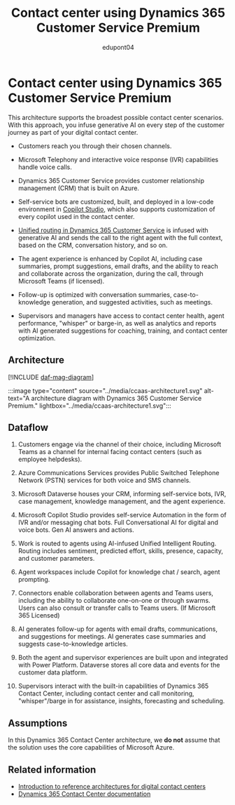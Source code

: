 ﻿---
title: Contact center using Dynamics 365 Customer Service Premium
description: Learn about reference architectures for contact centers with Dynamics 365 Customer Service premium as the main solution for the contact center.
author: edupont04
ms.author: fredgraver
ms.topic: article
ms.date: 06/28/2024
---

# Contact center using Dynamics 365 Customer Service Premium

This architecture supports the broadest possible contact center scenarios. With this approach, you infuse generative AI on every step of the customer journey​ as part of your digital contact center.

- Customers reach you through their chosen channels​.

- Microsoft Telephony and interactive voice response (IVR) capabilities handle voice calls​.

- Dynamics 365 Customer Service provides customer relationship management (CRM) that is built on Azure. ​

- Self-service bots are customized, built, and deployed in a low-code environment in [Copilot Studio](/microsoft-copilot-studio/), which also supports customization of every copilot used in the contact center.​

- [Unified routing in Dynamics 365 Customer Service](/dynamics365/customer-service/administer/overview-unified-routing?) is infused with generative AI and sends the call to the right agent with the full context, based on the CRM, conversation history, and so on. ​

- The agent experience is enhanced by Copilot AI, including case summaries, prompt suggestions, email drafts, and the ability to reach and collaborate across the organization, during the call, through Microsoft Teams (if licensed).​

- Follow-up is optimized with conversation summaries, case-to-knowledge generation, and suggested activities, such as meetings.​

- Supervisors and managers have access to contact center health, agent performance, "whisper" or barge-in, as well as analytics and reports with AI generated suggestions for coaching, training, and contact center optimization.

## Architecture

[!INCLUDE [daf-mag-diagram](../includes/daf-mag-diagram.md)]

:::image type="content" source="../media/ccaas-architecture1.svg" alt-text="A architecture diagram with Dynamics 365 Customer Service Premium." lightbox="../media/ccaas-architecture1.svg":::

## Dataflow

1. Customers engage via the channel of their choice, including Microsoft Teams as a channel for internal facing contact centers (such as employee helpdesks).

2. Azure Communications Services provides Public Switched Telephone Network (PSTN) services for both voice and SMS channels.

3. Microsoft Dataverse houses your CRM, informing self-service bots, IVR, case management, knowledge management, and the agent experience.

4. Microsoft Copilot Studio provides self-service Automation in the form of IVR and/or messaging chat bots. Full Conversational AI for digital and voice bots. Gen AI answers and actions.

5. Work is routed to agents using AI-infused Unified Intelligent Routing. Routing includes sentiment, predicted effort, skills, presence, capacity, and customer parameters.

6. Agent workspaces include Copilot for knowledge chat / search, agent prompting.

7. Connectors enable collaboration between agents and Teams users, including the ability to collaborate one-on-one or through swarms. Users can also consult or transfer calls to Teams users. (If Microsoft 365 Licensed)

8. AI generates follow-up for agents with email drafts, communications, and suggestions for meetings. AI generates case summaries and suggests case-to-knowledge articles.

9. Both the agent and supervisor experiences are built upon and integrated with Power Platform. Dataverse stores all core data and events for the customer data platform.

10. Supervisors interact with the built-in capabilities of Dynamics 365 Contact Center, including contact center and call monitoring, "whisper"/barge in for assistance, insights, forecasting and scheduling.

<!-- (To come: Components, Related Resources. I don't have access to how the Dynamics 365 Contact Center Learn pages are being laid out, so we'll have to wait for this.) -->

## Assumptions

In this Dynamics 365 Contact Center architecture, we **do not** assume that the solution uses the core capabilities of Microsoft Azure.

## Related information

- [Introduction to reference architectures for digital contact centers](contact-center-overview.md)  
- [Dynamics 365 Contact Center documentation](/dynamics365/contact-center/)  
